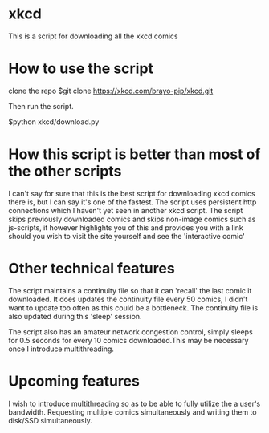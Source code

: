 # xkcd
This is a script for downloading all the xkcd comics

# How to use the script
clone the repo 
$git clone https://xkcd.com/brayo-pip/xkcd.git

Then run the script.

$python xkcd/download.py

# How this script is better than most of the other scripts
I can't say for sure that this is the best script for downloading xkcd comics there is,
but I can say it's one of the fastest. The script uses persistent http connections which I haven't yet seen in another xkcd script.
The script skips previously downloaded comics and skips non-image comics such as js-scripts, it however highlights you of this and provides you with a link should you wish to visit the site yourself and see the 'interactive comic'

# Other technical features
The script maintains a continuity file so that it can 'recall' the last comic it downloaded.
It does updates the continuity file every 50 comics, I didn't want to update too often as this could be a bottleneck.
The continuity file is also updated during this 'sleep' session.

The script also has an amateur network congestion control, simply sleeps for 0.5 seconds for every 10 comics downloaded.This may be necessary once I introduce multithreading.

# Upcoming features
I wish to introduce multithreading so as to be able to fully utilize the a user's bandwidth. Requesting multiple comics simultaneously and writing them to disk/SSD simultaneously.